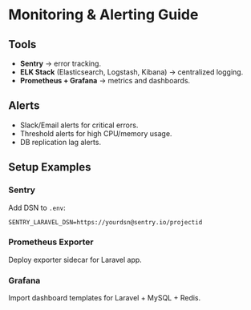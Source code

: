 # Monitoring & Alerting Guide

## Tools
- **Sentry** → error tracking.  
- **ELK Stack** (Elasticsearch, Logstash, Kibana) → centralized logging.  
- **Prometheus + Grafana** → metrics and dashboards.  

## Alerts
- Slack/Email alerts for critical errors.  
- Threshold alerts for high CPU/memory usage.  
- DB replication lag alerts.  

## Setup Examples
### Sentry
Add DSN to `.env`:
```env
SENTRY_LARAVEL_DSN=https://yourdsn@sentry.io/projectid
```

### Prometheus Exporter
Deploy exporter sidecar for Laravel app.  

### Grafana
Import dashboard templates for Laravel + MySQL + Redis.
